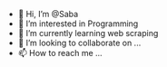 - 👋 Hi, I’m @Saba
- 👀 I’m interested in Programming
- 🌱 I’m currently learning web scraping
- 💞️ I’m looking to collaborate on ...
- 📫 How to reach me ...

<!---
Saba127Si/Saba127Si is a ✨ special ✨ repository because its `README.md` (this file) appears on your GitHub profile.
You can click the Preview link to take a look at your changes.
--->
